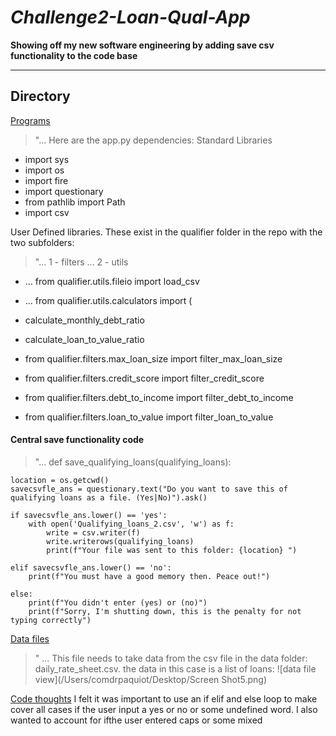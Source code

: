 # *Challenge2-Loan-Qual-App*
**Showing off my new software engineering by adding save csv functionality to the code base**

---


## Directory

[Programs](code)
> "...  Here are the app.py dependencies:
> Standard Libraries
* import sys
* import os
* import fire
* import questionary
* from pathlib import Path
* import csv

User Defined libraries. These exist in the qualifier folder in the repo with the two subfolders:
> "... 1 - filters
... 2 - utils

* ... from qualifier.utils.fileio import load_csv
* ... from qualifier.utils.calculators import (
*    calculate_monthly_debt_ratio
*    calculate_loan_to_value_ratio

* from qualifier.filters.max_loan_size import filter_max_loan_size
* from qualifier.filters.credit_score import filter_credit_score
* from qualifier.filters.debt_to_income import filter_debt_to_income
* from qualifier.filters.loan_to_value import filter_loan_to_value

#### Central save functionality code 
> "...
> def save_qualifying_loans(qualifying_loans):
   
    location = os.getcwd()
    savecsvfle_ans = questionary.text("Do you want to save this of qualifying loans as a file. (Yes|No)").ask()
    
    if savecsvfle_ans.lower() == 'yes':
        with open('Qualifying_loans_2.csv', 'w') as f: 
            write = csv.writer(f) 
            write.writerows(qualifying_loans)
            print(f"Your file was sent to this folder: {location} ")
    
    elif savecsvfle_ans.lower() == 'no':
        print(f"You must have a good memory then. Peace out!")
    
    else:
        print(f"You didn't enter (yes) or (no)")
        print(f"Sorry, I'm shutting down, this is the penalty for not typing correctly")



[Data files](data)

>" ... This file needs to take data from the csv file in the data folder: daily_rate_sheet.csv.
the data in this case is a list of loans:
![data file view](/Users/comdrpaquiot/Desktop/Screen Shot5.png)


[Code thoughts](thoughts)
I felt it was important to use an if elif and else loop to make cover all cases if the user input a yes or no or some undefined word. I also wanted to account for ifthe user entered caps or some mixed
